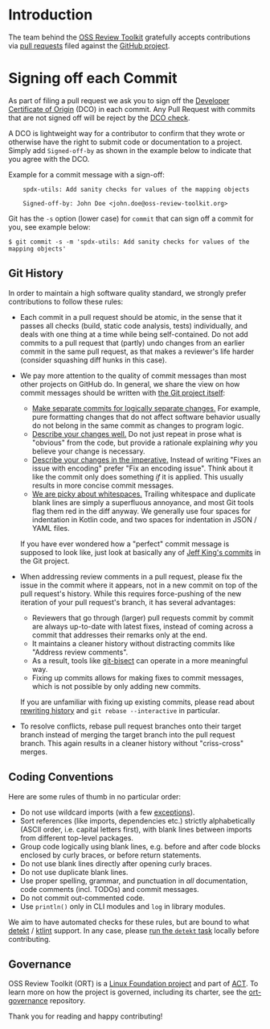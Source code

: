 # Introduction

The team behind the [OSS Review Toolkit](https://github.com/oss-review-toolkit/ort) gratefully accepts contributions via
[pull requests](https://help.github.com/articles/about-pull-requests/) filed against the
[GitHub project](https://github.com/oss-review-toolkit/ort/pulls).

# Signing off each Commit

As part of filing a pull request we ask you to sign off the
[Developer Certificate of Origin](https://developercertificate.org/) (DCO) in each commit.
Any Pull Request with commits that are not signed off will be reject by the
[DCO check](https://probot.github.io/apps/dco/).

A DCO is lightweight way for a contributor to confirm that they wrote or otherwise have the right
to submit code or documentation to a project. Simply add `Signed-off-by` as shown in the example below
to indicate that you agree with the DCO.

Example for a commit message with a sign-off:

```
    spdx-utils: Add sanity checks for values of the mapping objects

    Signed-off-by: John Doe <john.doe@oss-review-toolkit.org>
```

Git has the `-s` option (lower case) for `commit` that can sign off a commit for you, see example below:

`$ git commit -s -m 'spdx-utils: Add sanity checks for values of the mapping objects'`

## Git History

In order to maintain a high software quality standard, we strongly prefer contributions to follow these rules:

- Each commit in a pull request should be atomic, in the sense that it passes all checks (build, static code analysis,
  tests) individually, and deals with one thing at a time while being self-contained. Do not add commits to a pull
  request that (partly) undo changes from an earlier commit in the same pull request, as that makes a reviewer's life
  harder (consider squashing diff hunks in this case).

- We pay more attention to the quality of commit messages than most other projects on GitHub do.
  In general, we share the view on how commit messages should be written with
  [the Git project itself](https://github.com/git/git/blob/master/Documentation/SubmittingPatches):

  - [Make separate commits for logically separate changes.](https://github.com/git/git/blob/e6932248fcb41fb94a0be484050881e03c7eb298/Documentation/SubmittingPatches#L43)
    For example, pure formatting changes that do not affect software behavior usually do not belong in the same commit as
    changes to program logic.
  - [Describe your changes well.](https://github.com/git/git/blob/e6932248fcb41fb94a0be484050881e03c7eb298/Documentation/SubmittingPatches#L101)
    Do not just repeat in prose what is "obvious" from the code, but provide a rationale explaining *why* you believe
    your change is necessary.
  - [Describe your changes in the imperative.](https://github.com/git/git/blob/e6932248fcb41fb94a0be484050881e03c7eb298/Documentation/SubmittingPatches#L133)
    Instead of writing "Fixes an issue with encoding" prefer "Fix an encoding issue". Think about it like the commit
    only does something *if* it is applied. This usually results in more concise commit messages.
  - [We are picky about whitespaces.](https://github.com/git/git/blob/e6932248fcb41fb94a0be484050881e03c7eb298/Documentation/SubmittingPatches#L95)
    Trailing whitespace and duplicate blank lines are simply a superfluous annoyance, and most Git tools flag them red
    in the diff anyway. We generally use four spaces for indentation in Kotlin code, and two spaces for indentation in
    JSON / YAML files.

  If you have ever wondered how a "perfect" commit message is supposed to look like, just look at basically any of
  [Jeff King's commits](https://github.com/git/git/commits?author=peff) in the Git project.

- When addressing review comments in a pull request, please fix the issue in the commit where it appears, not in a new
  commit on top of the pull request's history. While this requires force-pushing of the new iteration of your pull
  request's branch, it has several advantages:

  - Reviewers that go through (larger) pull requests commit by commit are always up-to-date with latest fixes, instead
    of coming across a commit that addresses their remarks only at the end.
  - It maintains a cleaner history without distracting commits like "Address review comments".
  - As a result, tools like [git-bisect](https://git-scm.com/docs/git-bisect) can operate in a more meaningful way.
  - Fixing up commits allows for making fixes to commit messages, which is not possible by only adding new commits.

  If you are unfamiliar with fixing up existing commits, please read about [rewriting history](https://git-scm.com/book/id/v2/Git-Tools-Rewriting-History)
  and `git rebase --interactive` in particular.

- To resolve conflicts, rebase pull request branches onto their target branch instead of merging the target branch into
  the pull request branch. This again results in a cleaner history without "criss-cross" merges.

## Coding Conventions

Here are some rules of thumb in no particular order:

- Do not use wildcard imports (with a few [exceptions](https://github.com/oss-review-toolkit/ort/blob/master/.detekt.yml)).
- Sort references (like imports, dependencies etc.) strictly alphabetically (ASCII order, i.e. capital letters first),
  with blank lines between imports from different top-level packages.
- Group code logically using blank lines, e.g. before and after code blocks enclosed by curly braces, or before return
  statements.
- Do not use blank lines directly after opening curly braces.
- Do not use duplicate blank lines.
- Use proper spelling, grammar, and punctuation in *all* documentation, code comments (incl. TODOs) and commit messages.
- Do not commit out-commented code.
- Use `println()` only in CLI modules and `log` in library modules.

We aim to have automated checks for these rules, but are bound to what [detekt](https://github.com/detekt/detekt) /
[ktlint](https://github.com/pinterest/ktlint) support. In any case, please [run the `detekt` task](./README.md#development)
locally before contributing.

## Governance

OSS Review Toolkit (ORT) is a [Linux Foundation project](https://www.linuxfoundation.org/) and part of [ACT](https://automatecompliance.org/). To learn more on how the project is governed, including its charter, see the [ort-governance](https://github.com/oss-review-toolkit/ort-governance) repository.

Thank you for reading and happy contributing!
